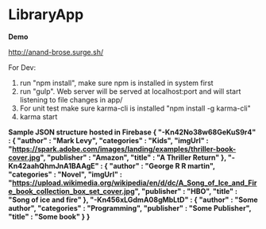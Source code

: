 # LibraryApp
<b>Demo</b>

http://anand-brose.surge.sh/



For Dev:
1. run "npm install", make sure npm is installed in system first
2. run "gulp". Web server will be served at localhost:port and will start listening to file changes in app/
3. For unit test make sure karma-cli is installed "npm install -g karma-cli"
4. karma start


<b>Sample JSON structure hosted in Firebase<b>
{
  "-Kn42No38w68GeKuS9r4" : {
    "author" : "Mark Levy",
    "categories" : "Kids",
    "imgUrl" : "https://spark.adobe.com/images/landing/examples/thriller-book-cover.jpg",
    "publisher" : "Amazon",
    "title" : "A Thriller Return"
  },
  "-Kn42aahQhmJnA1BAAgE" : {
    "author" : "George R R martin",
    "categories" : "Novel",
    "imgUrl" : "https://upload.wikimedia.org/wikipedia/en/d/dc/A_Song_of_Ice_and_Fire_book_collection_box_set_cover.jpg",
    "publisher" : "HBO",
    "title" : "Song of ice and fire"
  },
  "-Kn456xLGdmA08gMbLtD" : {
    "author" : "Some author",
    "categories" : "Programming",
    "publisher" : "Some Publisher",
    "title" : "Some book"
  }
}


